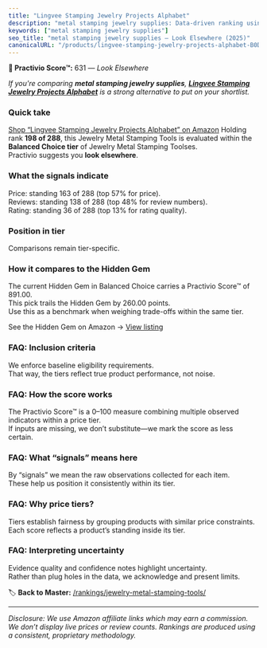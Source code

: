 ```yaml
---
title: "Lingvee Stamping Jewelry Projects Alphabet"
description: "metal stamping jewelry supplies: Data-driven ranking using the Practivio Score™. Positioned by quality, value, demand, findability, momentum."
keywords: ["metal stamping jewelry supplies"]
seo_title: "metal stamping jewelry supplies — Look Elsewhere (2025)"
canonicalURL: "/products/lingvee-stamping-jewelry-projects-alphabet-B0DF2RW8DN/"
---
```


**🚫 Practivio Score™:** 631 — _Look Elsewhere_


*If you're comparing **metal stamping jewelry supplies**, **[Lingvee Stamping Jewelry Projects Alphabet](https://www.amazon.com/dp/B0DF2RW8DN?tag=practivio-20)** is a strong alternative to put on your shortlist.*
### Quick take
[Shop “Lingvee Stamping Jewelry Projects Alphabet” on Amazon](https://www.amazon.com/dp/B0DF2RW8DN?tag=practivio-20)
Holding rank **198 of 288**, this Jewelry Metal Stamping Tools is evaluated within the **Balanced Choice tier** of Jewelry Metal Stamping Toolses.  
Practivio suggests you **look elsewhere**.

### What the signals indicate
Price: standing 163 of 288 (top 57% for price).  
Reviews: standing 138 of 288 (top 48% for review numbers).  
Rating: standing 36 of 288 (top 13% for rating quality).  

### Position in tier
Comparisons remain tier-specific.

### How it compares to the Hidden Gem
The current Hidden Gem in Balanced Choice carries a Practivio Score™ of 891.00.  
This pick trails the Hidden Gem by 260.00 points.  
Use this as a benchmark when weighing trade-offs within the same tier.  

See the Hidden Gem on Amazon → [View listing](https://www.amazon.com/dp/B08H528HCX?tag=practivio-20)

### FAQ: Inclusion criteria
We enforce baseline eligibility requirements.  
That way, the tiers reflect true product performance, not noise.

### FAQ: How the score works
The Practivio Score™ is a 0–100 measure combining multiple observed indicators within a price tier.  
If inputs are missing, we don’t substitute—we mark the score as less certain.

### FAQ: What “signals” means here
By “signals” we mean the raw observations collected for each item.  
These help us position it consistently within its tier.

### FAQ: Why price tiers?
Tiers establish fairness by grouping products with similar price constraints.  
Each score reflects a product’s standing inside its tier.

### FAQ: Interpreting uncertainty
Evidence quality and confidence notes highlight uncertainty.  
Rather than plug holes in the data, we acknowledge and present limits.


🏷️ **Back to Master:** [/rankings/jewelry-metal-stamping-tools/](/rankings/jewelry-metal-stamping-tools/)

---
_Disclosure: We use Amazon affiliate links which may earn a commission. We don’t display live prices or review counts. Rankings are produced using a consistent, proprietary methodology._
